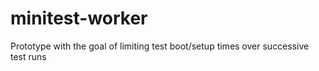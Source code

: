 # minitest-worker
Prototype with the goal of limiting test boot/setup times over successive test runs
